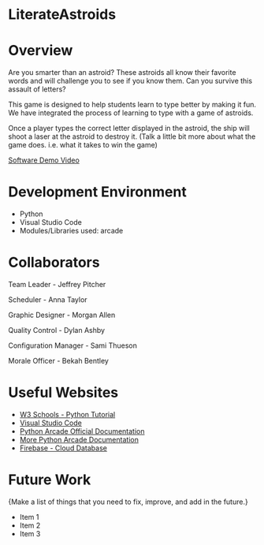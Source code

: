 # LiterateAstroids

# Overview
 
 Are you smarter than an astroid? These astroids all know their favorite words and will challenge you to see if you know them. Can you survive this assault of letters?
 
 This game is designed to help students learn to type better by making it fun. We have integrated the process of learning to type with a game of astroids. 

Once a player types the correct letter displayed in the astroid, the ship will shoot a laser at the astroid to destroy it. 
(Talk a little bit more about what the game does. i.e. what it takes to win the game)

[Software Demo Video](http://youtube.link.goes.here)

# Development Environment

 - Python
 - Visual Studio Code
 - Modules/Libraries used: 
    arcade

# Collaborators

Team Leader - Jeffrey Pitcher 

Scheduler - Anna Taylor  

Graphic Designer - Morgan Allen 

Quality Control - Dylan Ashby 

Configuration Manager - Sami Thueson 

Morale Officer - Bekah Bentley 

# Useful Websites

* [W3 Schools - Python Tutorial](https://www.w3schools.com/python/)
* [Visual Studio Code](https://code.visualstudio.com/)
* [Python Arcade Official Documentation](https://api.arcade.academy/en/latest/get_started.html#)
* [More Python Arcade Documentation](https://realpython.com/arcade-python-game-framework/)
* [Firebase - Cloud Database](https://firebase.google.com/)

# Future Work

{Make a list of things that you need to fix, improve, and add in the future.}
* Item 1
* Item 2
* Item 3
